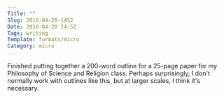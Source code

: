 ```yaml
---
Title: ""
Slug: 2016-04-20-1452
Date: 2016-04-20 14:52
Tags: writing
Template: formats/micro
Category: micro
...
```


Finished putting together a 200-word outline for a 25-page paper for my Philosophy of Science and Religion class. Perhaps surprisingly, I don't normally work with outlines like this, but at larger scales, I think it's necessary.

